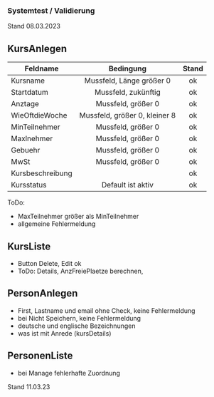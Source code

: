 ### Systemtest / Validierung
Stand 08.03.2023

## KursAnlegen 
| Feldname          |   Bedingung                      | Stand |
|-------------------|:----------------------------------------------------------------------------:|:-----:|
| Kursname          |  Mussfeld, Länge größer 0        |  ok   |
| Startdatum        |  Mussfeld, zukünftig             |  ok   |
| Anztage           |  Mussfeld, größer 0              |  ok   |
| WieOftdieWoche    |  Mussfeld, größer 0, kleiner 8   |  ok   |
| MinTeilnehmer     |  Mussfeld, größer 0              |  ok   |
| Maxlnehmer        |  Mussfeld, größer 0              |  ok   |
| Gebuehr           |  Mussfeld, größer 0              |  ok   |
| MwSt              |  Mussfeld, größer 0              |  ok   |
| Kursbeschreibung  |                                  |  ok   |
| Kursstatus        | Default ist aktiv                |  ok   |


ToDo:
- MaxTeilnehmer größer als MinTeilnehmer
- allgemeine Fehlermeldung

## KursListe 
- Button Delete, Edit ok
- ToDo: Details, AnzFreiePlaetze berechnen, 

## PersonAnlegen 
- First, Lastname und email ohne Check, keine Fehlermeldung
- bei Nicht Speichern, keine Fehlermeldung
- deutsche und englische Bezeichnungen
- was ist mit Anrede (kursDetails)

## PersonenListe 
- bei Manage fehlerhafte Zuordnung

Stand 11.03.23

